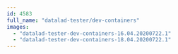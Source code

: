 ```yaml
---
id: 4583
full_name: "datalad-tester/dev-containers"
images: 
  - "datalad-tester-dev-containers-16.04.20200722.1"
  - "datalad-tester-dev-containers-18.04.20200722.1"
---
```

